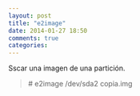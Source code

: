 ```yaml
---
layout: post
title: "e2image"
date: 2014-01-27 18:50
comments: true
categories: 
---
```

Sscar una imagen de una partición.

>\# e2image /dev/sda2 copia.img


